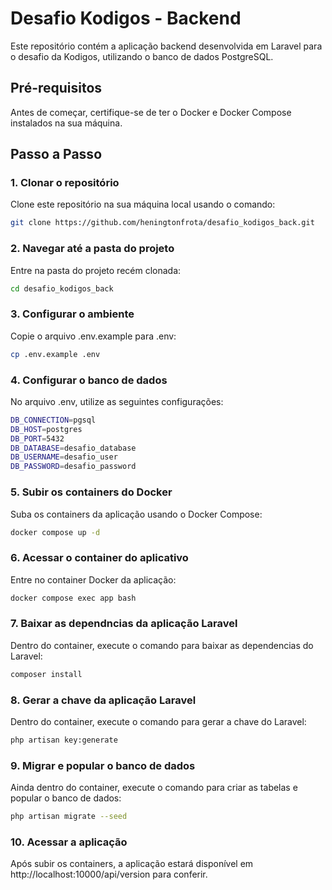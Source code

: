 # Desafio Kodigos - Backend

Este repositório contém a aplicação backend desenvolvida em Laravel para o desafio da Kodigos, utilizando o banco de dados PostgreSQL.

## Pré-requisitos

Antes de começar, certifique-se de ter o Docker e Docker Compose instalados na sua máquina.

## Passo a Passo

### 1. Clonar o repositório

Clone este repositório na sua máquina local usando o comando:

```bash
git clone https://github.com/heningtonfrota/desafio_kodigos_back.git
```

### 2. Navegar até a pasta do projeto

Entre na pasta do projeto recém clonada:

```bash
cd desafio_kodigos_back
```

### 3. Configurar o ambiente

Copie o arquivo .env.example para .env:

```bash
cp .env.example .env
```

### 4. Configurar o banco de dados

No arquivo .env, utilize as seguintes configurações:

```bash
DB_CONNECTION=pgsql
DB_HOST=postgres
DB_PORT=5432
DB_DATABASE=desafio_database
DB_USERNAME=desafio_user
DB_PASSWORD=desafio_password
```

### 5. Subir os containers do Docker

Suba os containers da aplicação usando o Docker Compose:

```bash
docker compose up -d
```

### 6. Acessar o container do aplicativo

Entre no container Docker da aplicação:

```bash
docker compose exec app bash
```

### 7. Baixar as dependncias da aplicação Laravel

Dentro do container, execute o comando para baixar as dependencias do Laravel:

```bash
composer install
```

### 8. Gerar a chave da aplicação Laravel

Dentro do container, execute o comando para gerar a chave do Laravel:

```bash
php artisan key:generate
```

### 9. Migrar e popular o banco de dados

Ainda dentro do container, execute o comando para criar as tabelas e popular o banco de dados:

```bash
php artisan migrate --seed
```

### 10. Acessar a aplicação

Após subir os containers, a aplicação estará disponível em http://localhost:10000/api/version para conferir.
